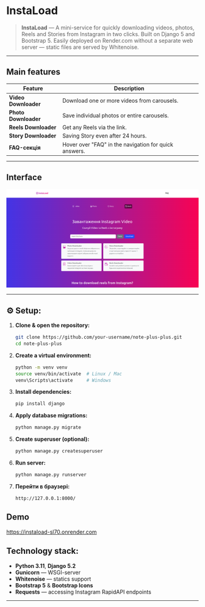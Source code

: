 # InstaLoad

> **InstaLoad** — A mini-service for quickly downloading videos, photos, Reels and Stories from Instagram in two clicks. Built on Django 5 and Bootstrap 5. Easily deployed on Render.com without a separate web server — static files are served by Whitenoise.

---

## Main features

| Feature | Description |
|---------|-------|
| **Video Downloader** | Download one or more videos from carousels. |
| **Photo Downloader** | Save individual photos or entire carousels. |
| **Reels Downloader** | Get any Reels via the link. |
| **Story Downloader** | Saving Story even after 24 hours. |
| **FAQ-секція**       | Hover over "FAQ" in the navigation for quick answers.|

---

## Interface

![img.png](img.png)

---

## ⚙️ Setup:

1. **Clone & open the repository:**
   ```bash
   git clone https://github.com/your-username/note-plus-plus.git
   cd note-plus-plus
   ```

2. **Create a virtual environment:**
   ```bash
   python -m venv venv
   source venv/bin/activate  # Linux / Mac
   venv\Scripts\activate     # Windows
   ```

3. **Install dependencies:**
   ```bash
   pip install django
   ```

4. **Apply database migrations:**
   ```bash
   python manage.py migrate
   ```

5. **Create superuser (optional):**
   ```bash
   python manage.py createsuperuser
   ```

6. **Run server:**
   ```bash
   python manage.py runserver
   ```

7. **Перейти в браузері:**
   ```
   http://127.0.0.1:8000/
   ```
##  Demo

https://instaload-sl70.onrender.com


##  Technology stack:
- **Python 3.11**, **Django 5.2**
- **Gunicorn** — WSGI-server
- **Whitenoise** — statics support
- **Bootstrap 5** & **Bootstrap Icons**
- **Requests** — accessing Instagram RapidAPI endpoints
---

